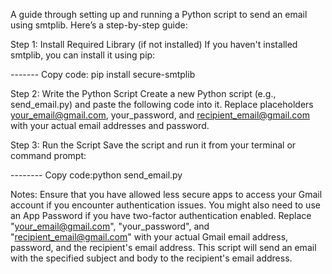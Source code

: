 A guide through setting up and running a Python script to send an email using smtplib. Here’s a step-by-step guide:

Step 1: Install Required Library (if not installed)
If you haven't installed smtplib, you can install it using pip:

-------   Copy code:  pip install secure-smtplib


Step 2: Write the Python Script
Create a new Python script (e.g., send_email.py) and paste the following code into it. Replace placeholders your_email@gmail.com, your_password, and recipient_email@gmail.com with your actual email addresses and password.

Step 3: Run the Script
Save the script and run it from your terminal or command prompt:

--------   Copy code:python send_email.py

Notes:
Ensure that you have allowed less secure apps to access your Gmail account if you encounter authentication issues. You might also need to use an App Password if you have two-factor authentication enabled.
Replace "your_email@gmail.com", "your_password", and "recipient_email@gmail.com" with your actual Gmail email address, password, and the recipient's email address.
This script will send an email with the specified subject and body to the recipient's email address.
